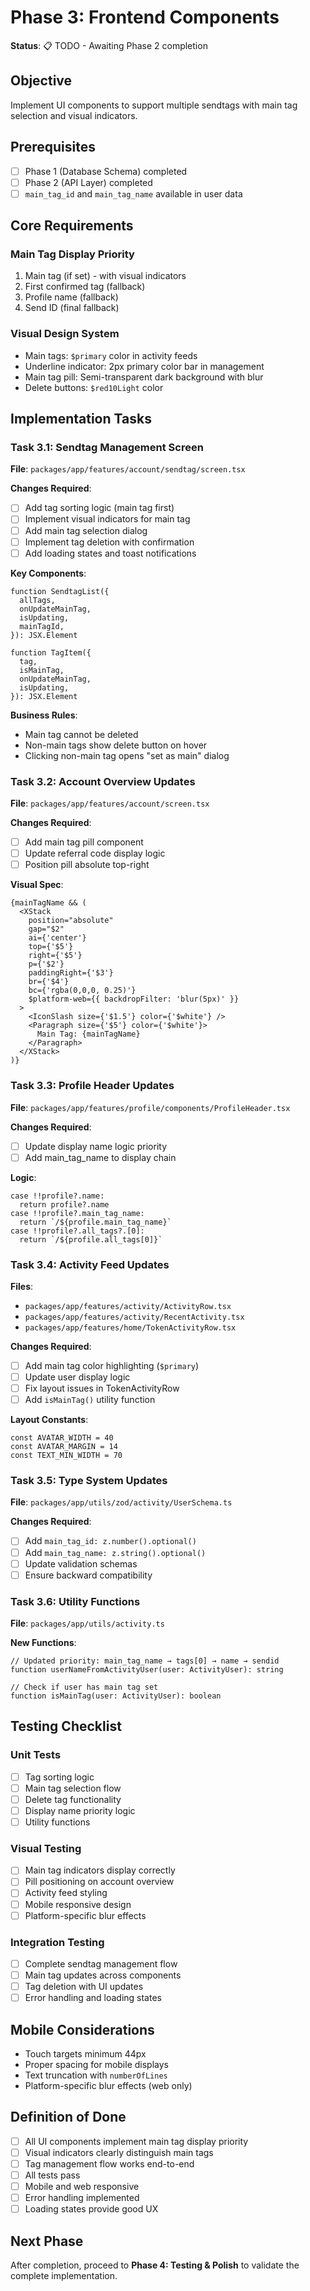# Phase 3: Frontend Components

**Status**: 📋 TODO - Awaiting Phase 2 completion

## Objective

Implement UI components to support multiple sendtags with main tag selection and visual indicators.

## Prerequisites

- [ ] Phase 1 (Database Schema) completed
- [ ] Phase 2 (API Layer) completed  
- [ ] `main_tag_id` and `main_tag_name` available in user data

## Core Requirements

### Main Tag Display Priority
1. Main tag (if set) - with visual indicators
2. First confirmed tag (fallback)
3. Profile name (fallback)
4. Send ID (final fallback)

### Visual Design System
- Main tags: `$primary` color in activity feeds
- Underline indicator: 2px primary color bar in management
- Main tag pill: Semi-transparent dark background with blur
- Delete buttons: `$red10Light` color

## Implementation Tasks

### Task 3.1: Sendtag Management Screen

**File**: `packages/app/features/account/sendtag/screen.tsx`

**Changes Required**:
- [ ] Add tag sorting logic (main tag first)
- [ ] Implement visual indicators for main tag
- [ ] Add main tag selection dialog
- [ ] Implement tag deletion with confirmation
- [ ] Add loading states and toast notifications

**Key Components**:
```tsx
function SendtagList({
  allTags,
  onUpdateMainTag,
  isUpdating,
  mainTagId,
}): JSX.Element

function TagItem({
  tag,
  isMainTag,
  onUpdateMainTag,
  isUpdating,
}): JSX.Element
```

**Business Rules**:
- Main tag cannot be deleted
- Non-main tags show delete button on hover
- Clicking non-main tag opens "set as main" dialog

### Task 3.2: Account Overview Updates

**File**: `packages/app/features/account/screen.tsx`

**Changes Required**:
- [ ] Add main tag pill component
- [ ] Update referral code display logic
- [ ] Position pill absolute top-right

**Visual Spec**:
```tsx
{mainTagName && (
  <XStack
    position="absolute"
    gap="$2"
    ai={'center'}
    top={'$5'}
    right={'$5'}
    p={'$2'}
    paddingRight={'$3'}
    br={'$4'}
    bc={'rgba(0,0,0, 0.25)'}
    $platform-web={{ backdropFilter: 'blur(5px)' }}
  >
    <IconSlash size={'$1.5'} color={'$white'} />
    <Paragraph size={'$5'} color={'$white'}>
      Main Tag: {mainTagName}
    </Paragraph>
  </XStack>
)}
```

### Task 3.3: Profile Header Updates

**File**: `packages/app/features/profile/components/ProfileHeader.tsx`

**Changes Required**:
- [ ] Update display name logic priority
- [ ] Add main_tag_name to display chain

**Logic**:
```tsx
case !!profile?.name:
  return profile?.name
case !!profile?.main_tag_name:
  return `/${profile.main_tag_name}`
case !!profile?.all_tags?.[0]:
  return `/${profile.all_tags[0]}`
```

### Task 3.4: Activity Feed Updates

**Files**:
- `packages/app/features/activity/ActivityRow.tsx`
- `packages/app/features/activity/RecentActivity.tsx`
- `packages/app/features/home/TokenActivityRow.tsx`

**Changes Required**:
- [ ] Add main tag color highlighting (`$primary`)
- [ ] Update user display logic
- [ ] Fix layout issues in TokenActivityRow
- [ ] Add `isMainTag()` utility function

**Layout Constants**:
```tsx
const AVATAR_WIDTH = 40
const AVATAR_MARGIN = 14
const TEXT_MIN_WIDTH = 70
```

### Task 3.5: Type System Updates

**File**: `packages/app/utils/zod/activity/UserSchema.ts`

**Changes Required**:
- [ ] Add `main_tag_id: z.number().optional()`
- [ ] Add `main_tag_name: z.string().optional()`
- [ ] Update validation schemas
- [ ] Ensure backward compatibility

### Task 3.6: Utility Functions

**File**: `packages/app/utils/activity.ts`

**New Functions**:
```tsx
// Updated priority: main_tag_name → tags[0] → name → sendid
function userNameFromActivityUser(user: ActivityUser): string

// Check if user has main tag set
function isMainTag(user: ActivityUser): boolean
```

## Testing Checklist

### Unit Tests
- [ ] Tag sorting logic
- [ ] Main tag selection flow
- [ ] Delete tag functionality
- [ ] Display name priority logic
- [ ] Utility functions

### Visual Testing
- [ ] Main tag indicators display correctly
- [ ] Pill positioning on account overview
- [ ] Activity feed styling
- [ ] Mobile responsive design
- [ ] Platform-specific blur effects

### Integration Testing
- [ ] Complete sendtag management flow
- [ ] Main tag updates across components
- [ ] Tag deletion with UI updates
- [ ] Error handling and loading states

## Mobile Considerations

- Touch targets minimum 44px
- Proper spacing for mobile displays
- Text truncation with `numberOfLines`
- Platform-specific blur effects (web only)

## Definition of Done

- [ ] All UI components implement main tag display priority
- [ ] Visual indicators clearly distinguish main tags
- [ ] Tag management flow works end-to-end
- [ ] All tests pass
- [ ] Mobile and web responsive
- [ ] Error handling implemented
- [ ] Loading states provide good UX

## Next Phase

After completion, proceed to **Phase 4: Testing & Polish** to validate the complete implementation.